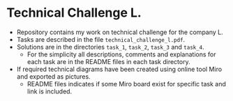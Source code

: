 # Technical Challenge L.

* Repository contains my work on technical challenge for the company L.
* Tasks are described in the file `technical_challenge_l.pdf`.
* Solutions are in the directories `task_1`, `task_2`, `task_3` and `task_4`.
  * For the simplicity all descriptions, comments and explanations for each task are in the README files in each task directory.
* If required technical diagrams have been created using online tool Miro and exported as pictures.
  * README files indicates if some Miro board exist for specific task and link is included.

